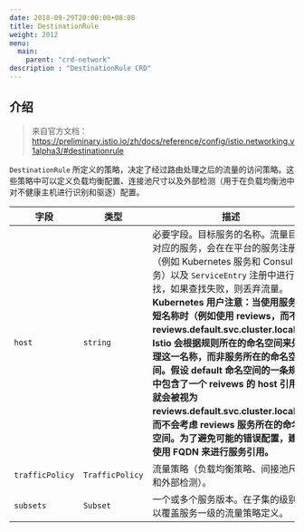 ```yaml
---
date: 2018-09-29T20:00:00+08:00
title: DestinationRule
weight: 2012
menu:
  main:
    parent: "crd-network"
description : "DestinationRule CRD"
---
```


## 介绍

> 来自官方文档：https://preliminary.istio.io/zh/docs/reference/config/istio.networking.v1alpha3/#destinationrule

`DestinationRule` 所定义的策略，决定了经过路由处理之后的流量的访问策略。这些策略中可以定义负载均衡配置、连接池尺寸以及外部检测（用于在负载均衡池中对不健康主机进行识别和驱逐）配置。

| 字段            | 类型                                                         | 描述                                                         |
| --------------- | ------------------------------------------------------------ | ------------------------------------------------------------ |
| `host`          | `string`                                                     | 必要字段。目标服务的名称。流量目标对应的服务，会在在平台的服务注册表（例如 Kubernetes 服务和 Consul 服务）以及 `ServiceEntry` 注册中进行查找，如果查找失败，则丢弃流量。**Kubernetes 用户注意：当使用服务的短名称时（例如使用 reviews，而不是 reviews.default.svc.cluster.local），Istio 会根据规则所在的命名空间来处理这一名称，而非服务所在的命名空间。假设 default 命名空间的一条规则中包含了一个 reivews 的 host 引用，就会被视为 reviews.default.svc.cluster.local，而不会考虑 reviews 服务所在的命名空间。为了避免可能的错误配置，建议使用 FQDN 来进行服务引用。** |
| `trafficPolicy` | `TrafficPolicy` | 流量策略（负载均衡策略、间接池尺寸和外部检测）。             |
| `subsets`       | `Subset` | 一个或多个服务版本。在子集的级别可以覆盖服务一级的流量策略定义。 |


